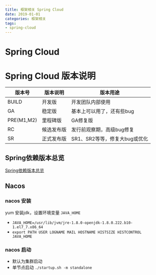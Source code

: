 ```yaml
---
title: 框架相关 Spring Cloud
date: 2019-01-01
categories: 框架相关
tags:
- spring-cloud
---
```


# Spring Cloud


# Spring Cloud 版本说明

| 版本号|版本说明|版本用途|
|---|---|---|
| BUILD      | 开发版   | 开发团队内部使用              |
| GA         | 稳定版   | 基本上可以用了，还有些bug      |
| PRE(M1,M2) | 里程碑版  | GA修复版                   |
| RC         | 候选发布版 | 发行前观察期，高级bug修复     |
| SR         | 正式发布版 | SR1、SR2等等，修复大bug或优化 |

## Spring依赖版本总览
[Spring依赖版本总览](https://start.spring.io/actuator/info)

## Nacos
### nacos 安装
yum 安装jdk，设置环境变量 `JAVA_HOME`
- `JAVA_HOME=/usr/lib/jvm/jre-1.8.0-openjdk-1.8.0.222.b10-1.el7_7.x86_64`
- `export PATH USER LOGNAME MAIL HOSTNAME HISTSIZE HISTCONTROL JAVA_HOME`

### nacos 启动
- 默认为集群启动
- 单节点启动 `./startup.sh -m standalone`
